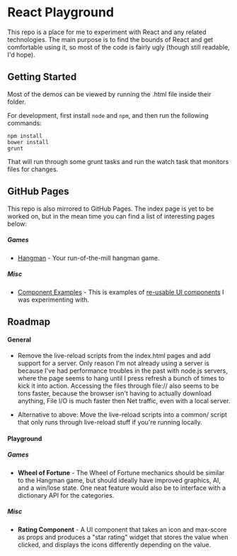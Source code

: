 # React Playground

This repo is a place for me to experiment with React and any related technologies. The main purpose is to find the bounds of React and get comfortable using it, so most of the code is fairly ugly (though still readable, I'd hope).

## Getting Started

Most of the demos can be viewed by running the .html file inside their folder.

For development, first install `node` and `npm`, and then run the following commands:

    npm install
    bower install
    grunt

That will run through some grunt tasks and run the watch task that monitors files for changes.

## GitHub Pages

This repo is also mirrored to GitHub Pages. The index page is yet to be worked on, but in the mean time you can find a list of interesting pages below:

##### Games
* [Hangman](http://mrbeardy.github.io/react-playground/playground/games/hangman) - Your run-of-the-mill hangman game.

##### Misc
* [Component Examples](playground/misc/component-examples) - This is examples of [re-usable UI components](plaground/common/components/) I was experimenting with.

## Roadmap

#### General
* Remove the live-reload scripts from the index.html pages and add support for a server. Only reason I'm not already using a server is because I've had performance troubles in the past with node.js servers, where the page seems to hang until I press refresh a bunch of times to kick it into action. Accessing the files through file:// also seems to be tons faster, because the browser isn't having to actually download anything, File I/O is much faster then Net traffic, even with a local server.

* Alternative to above: Move the live-reload scripts into a common/ script that only runs through live-reload stuff if you're running locally.

#### Playground
##### Games
* **Wheel of Fortune** - The Wheel of Fortune mechanics should be similar to the Hangman game, but should ideally have improved graphics, AI, and a win/lose state. One neat feature would also be to interface with a dictionary API for the categories.

##### Misc
* **Rating Component** - A UI component that takes an icon and max-score as props and produces a "star rating" widget that stores the value when clicked, and displays the icons differently depending on the value.